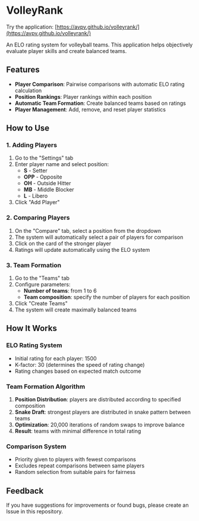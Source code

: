 # VolleyRank

Try the application: [https://avpv.github.io/volleyrank/](https://avpv.github.io/volleyrank/)

An ELO rating system for volleyball teams. This application helps objectively evaluate player skills and create balanced teams.

## Features

- **Player Comparison**: Pairwise comparisons with automatic ELO rating calculation
- **Position Rankings**: Player rankings within each position
- **Automatic Team Formation**: Create balanced teams based on ratings
- **Player Management**: Add, remove, and reset player statistics

## How to Use

### 1. Adding Players

1. Go to the "Settings" tab
2. Enter player name and select position:
   - **S** - Setter
   - **OPP** - Opposite
   - **OH** - Outside Hitter
   - **MB** - Middle Blocker
   - **L** - Libero
3. Click "Add Player"

### 2. Comparing Players

1. On the "Compare" tab, select a position from the dropdown
2. The system will automatically select a pair of players for comparison
3. Click on the card of the stronger player
4. Ratings will update automatically using the ELO system

### 3. Team Formation

1. Go to the "Teams" tab
2. Configure parameters:
   - **Number of teams**: from 1 to 6
   - **Team composition**: specify the number of players for each position
3. Click "Create Teams"
4. The system will create maximally balanced teams

## How It Works

### ELO Rating System
- Initial rating for each player: 1500
- K-factor: 30 (determines the speed of rating change)
- Rating changes based on expected match outcome

### Team Formation Algorithm
1. **Position Distribution**: players are distributed according to specified composition
2. **Snake Draft**: strongest players are distributed in snake pattern between teams
3. **Optimization**: 20,000 iterations of random swaps to improve balance
4. **Result**: teams with minimal difference in total rating

### Comparison System
- Priority given to players with fewest comparisons
- Excludes repeat comparisons between same players
- Random selection from suitable pairs for fairness








## Feedback

If you have suggestions for improvements or found bugs, please create an Issue in this repository.
